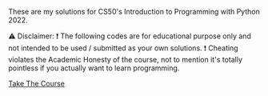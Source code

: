 These are my solutions for CS50's Introduction to Programming with Python 2022.

⚠️ Disclaimer:
❗ The following codes are for educational purpose only and not intended to be used / submitted as your own solutions.
❗ Cheating violates the Academic Honesty of the course, not to mention it's totally pointless if you actually want to learn programming.


[Take The Course](https://cs50.harvard.edu/python/2022/)
